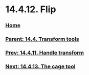 # 14.4.12. Flip

### [Home](./00-home.md)
### [Parent: 14.4. Transform tools](./14-04-00-transform-tools.md)
### [Prev: 14.4.11. Handle transform](./14-04-11-handle-transform.md)
### [Next: 14.4.13. The cage tool](./14-04-13-00-the-cage-tool.md)
